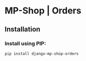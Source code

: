 # MP-Shop | Orders

## Installation

### Install using PIP:
```
pip install django-mp-shop-orders
```
